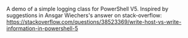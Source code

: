 A demo of a simple logging class for PowerShell V5. Inspired by suggestions in Ansgar Wiechers's answer on stack-overflow: https://stackoverflow.com/questions/38523369/write-host-vs-write-information-in-powershell-5